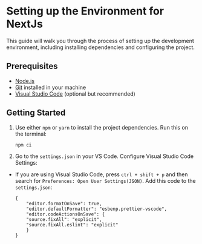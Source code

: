 # Setting up the Environment for NextJs

This guide will walk you through the process of setting up the development environment, including installing dependencies and configuring the project.

## Prerequisites

-   [Node.js](https://nodejs.org/en/download)
-   [Git](https://git-scm.com/downloads) installed in your machine
-   [Visual Studio Code](https://code.visualstudio.com/) (optional but recommended)

## Getting Started

1. Use either `npm` or `yarn` to install the project dependencies.
   Run this on the terminal:

    ```
    npm ci
    ```

2. Go to the `settings.json` in your VS Code. Configure Visual Studio Code Settings:

-   If you are using Visual Studio Code, press `ctrl + shift + p` and then search for `Preferences: Open User Settings(JSON)`.
    Add this code to the `settings.json`:
    ```
    {
    	"editor.formatOnSave": true,
    	"editor.defaultFormatter": "esbenp.prettier-vscode",
    	"editor.codeActionsOnSave": {
    	"source.fixAll": "explicit",
    	"source.fixAll.eslint": "explicit"
    	}
    }
    ```
